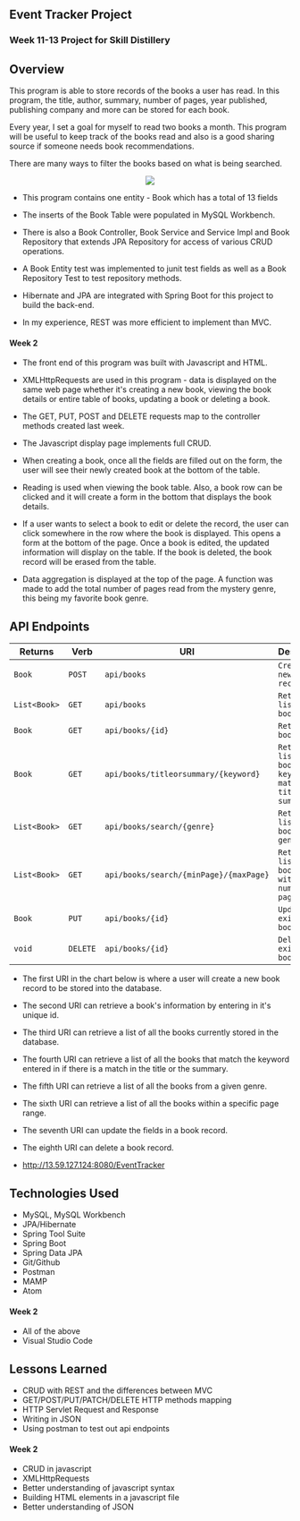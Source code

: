 ## Event Tracker Project

### Week 11-13 Project for Skill Distillery

## Overview

This program is able to store records of the books a user has read. In this program, the title, author, summary, number of pages, year published, publishing company and more can be stored for each book.

Every year, I set a goal for myself to read two books a month. This program will be useful to keep track of the books read and also is a good sharing source if someone needs book recommendations.

There are many ways to filter the books based on what is being searched.


<p align="center"> <img src="https://i.imgur.com/jBxn2Gi.png"> </p>

- This program contains one entity - Book which has a total of 13 fields

- The inserts of the Book Table were populated in MySQL Workbench.

- There is also a Book Controller, Book Service and Service Impl and Book Repository that extends JPA Repository for access of various CRUD operations.

- A Book Entity test was implemented to junit test fields as well as a Book Repository Test to test repository methods.

- Hibernate and JPA are integrated with Spring Boot for this project to build the back-end.

- In my experience, REST was more efficient to implement than MVC.

#### Week 2
- The front end of this program was built with Javascript and HTML.

- XMLHttpRequests are used in this program - data is displayed on the same web page whether it's creating a new book, viewing the book details or entire table of books, updating a book or deleting a book.

- The GET, PUT, POST and DELETE requests map to the controller methods created last week.

- The Javascript display page implements full CRUD.

- When creating a book, once all the fields are filled out on the form, the user will see their newly created book at the bottom of the table.

- Reading is used when viewing the book table. Also, a book row can be clicked and it will create a form in the bottom that displays the book details.

- If a user wants to select a book to edit or delete the record, the user can click somewhere in the row where the book is displayed. This opens a form at the bottom of the page. Once a book is edited, the updated information will display on the table. If the book is deleted, the book record will be erased from the table.

- Data aggregation is displayed at the top of the page. A function was made to add the total number of pages read from the mystery genre, this being my favorite book genre.


## API Endpoints

| Returns     | Verb           | URI           | Description    |
|-------------|----------------|---------------|----------------|
| `Book`        | `POST`           | `api/books`     | `Creates a new book record` |
| `List<Book>`      | `GET`           | `api/books`          | `Retrieve list of books` |
| `Book`      | `GET`            | `api/books/{id}`          | `Retrieves a book by id` |
| `Book`       | `GET`           | `api/books/titleorsummary/{keyword}` | `Retrieves a list of book by keyword match in title or summary` |
| `List<Book>` | `GET`           | `api/books/search/{genre}` | `Retrieve list of books by genre` |
| `List<Book>`  | `GET`          | `api/books/search/{minPage}/{maxPage}` | `Retrieve list of books within number of pages range` |
| `Book`        | `PUT`          | `api/books/{id}`   | `Updates an existing book by id` |
| `void`       | `DELETE`        | `api/books/{id}`   | `Deletes an existing book by id` |


- The first URI in the chart below is where a user will create a new book record to be stored into the database.
- The second URI can retrieve a book's information by entering in it's unique id.
- The third URI can retrieve a list of all the books currently stored in the database.
- The fourth URI can retrieve a list of all the books that match the keyword entered in if there is a match in the title or the summary.
- The fifth URI can retrieve a list of all the books from a given genre.
- The sixth URI can retrieve a list of all the books within a specific page range.
- The seventh URI can update the fields in a book record.
- The eighth URI can delete a book record.

- http://13.59.127.124:8080/EventTracker

## Technologies Used
* MySQL, MySQL Workbench
* JPA/Hibernate
* Spring Tool Suite
* Spring Boot
* Spring Data JPA
* Git/Github
* Postman
* MAMP
* Atom

#### Week 2
* All of the above
* Visual Studio Code


## Lessons Learned
- CRUD with REST and the differences between MVC
- GET/POST/PUT/PATCH/DELETE HTTP methods mapping
- HTTP Servlet Request and Response
- Writing in JSON
- Using postman to test out api endpoints

#### Week 2
- CRUD in javascript
- XMLHttpRequests
- Better understanding of javascript syntax
- Building HTML elements in a javascript file
- Better understanding of JSON
